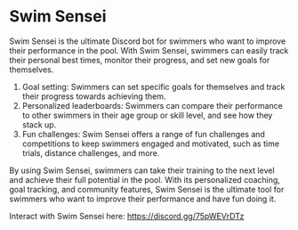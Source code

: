 # Swim Sensei
Swim Sensei is the ultimate Discord bot for swimmers who want to improve their performance in the pool. With Swim Sensei, swimmers can easily track their personal best times, monitor their progress, and set new goals for themselves.

1. Goal setting: Swimmers can set specific goals for themselves and track their progress towards achieving them.
2. Personalized leaderboards: Swimmers can compare their performance to other swimmers in their age group or skill level, and see how they stack up.
3. Fun challenges: Swim Sensei offers a range of fun challenges and competitions to keep swimmers engaged and motivated, such as time trials, distance challenges, and more.

By using Swim Sensei, swimmers can take their training to the next level and achieve their full potential in the pool. With its personalized coaching, goal tracking, and community features, Swim Sensei is the ultimate tool for swimmers who want to improve their performance and have fun doing it.

Interact with Swim Sensei here: https://discord.gg/75pWEVrDTz

